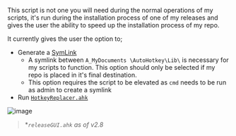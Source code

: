 This script is not one you will need during the normal operations of my scripts, it's run during the installation process of one of my releases and gives the user the ability to speed up the installation process of my repo.

It currently gives the user the option to;
- Generate a [SymLink](https://github.com/Tomshiii/ahk/wiki/CreateSymLink.ahk)
    - A symlink between `A_MyDocuments \AutoHotkey\Lib\` is necessary for my scripts to function. This option should only be selected if my repo is placed in it's final destination.
    - This option requires the script to be elevated as `cmd` needs to be run as admin to create a symlink
- Run [`HotkeyReplacer.ahk`](https://github.com/Tomshiii/ahk/wiki/Hotkey-Replacer.ahk)

![image](https://user-images.githubusercontent.com/53557479/203063147-4588b710-8b72-4ff8-af7a-1460408a94b1.png)

> **`releaseGUI.ahk` as of v2.8*